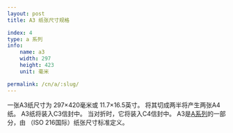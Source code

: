 ```yaml
---
layout: post
title: A3 纸张尺寸规格

index: 4
type: a 系列
info:
    name: a3
    width: 297
    height: 423
    unit: 毫米

permalink: /cn/a/:slug/
---
```


一张A3纸尺寸为 297×420毫米或 11.7×16.5英寸。 将其切成两半将产生两张A4纸。 A3纸将装入C3信封中。 当对折时，它将装入C4信封中。 A3是[A系列](/cn/a)的一部分，由 （ISO 216国际）纸张尺寸标准定义。
